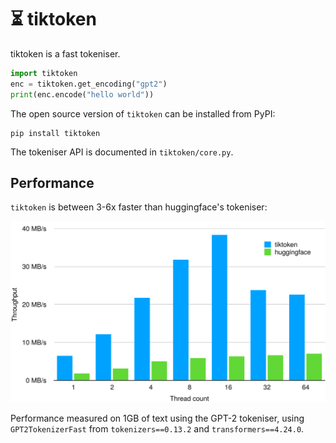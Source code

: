 # ⏳ tiktoken

tiktoken is a fast tokeniser.

```python
import tiktoken
enc = tiktoken.get_encoding("gpt2")
print(enc.encode("hello world"))
```

The open source version of `tiktoken` can be installed from PyPI:
```
pip install tiktoken
```

The tokeniser API is documented in `tiktoken/core.py`.


## Performance

`tiktoken` is between 3-6x faster than huggingface's tokeniser:

![image](./perf.svg)

Performance measured on 1GB of text using the GPT-2 tokeniser, using `GPT2TokenizerFast` from
`tokenizers==0.13.2` and `transformers==4.24.0`.


